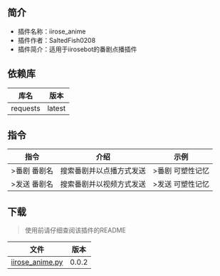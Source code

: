 ## 简介
- 插件名称：iirose_anime
- 插件作者：SaltedFish0208
- 插件简介：适用于iirosebot的番剧点播插件

## 依赖库
| 库名     | 版本     |
|--------|--------|
| requests | latest |

## 指令

| 指令  | 介绍     | 示例  |
|-----|--------|-----|
| >番剧 番剧名| 搜索番剧并以点播方式发送 | >番剧 可塑性记忆 |
| >发送 番剧名| 搜索番剧并以视频方式发送 | >发送 可塑性记忆 |

## 下载

> 使用前请仔细查阅该插件的README

| 文件                 | 版本    |
|--------------------|-------|
| [iirose_anime.py](data/iirose_anime.py) | 0.0.2 |
